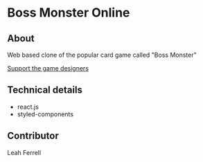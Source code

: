 # Boss Monster Online

## About

Web based clone of the popular card game called "Boss Monster"

[Support the game designers](https://www.brotherwisegames.com/shop/boss-monster)

## Technical details

* react.js
* styled-components

## Contributor

Leah Ferrell
